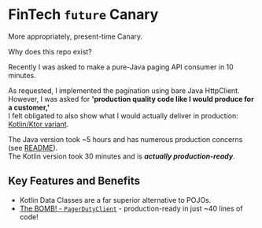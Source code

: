 # FinTech `future` Canary

More appropriately, present-time Canary.

Why does this repo exist?

Recently I was asked to make a pure-Java paging API consumer in 10 minutes.

As requested, I implemented the pagination using bare Java HttpClient. <br/> 
However, I was asked for **'production quality code like I would produce for a customer,'** <br/>
I felt obligated to also show what I would actually deliver in production: [Kotlin/Ktor variant](https://github.com/Mimis-Latlaeg-Hattalag/fintech-future-canary "The Canary should be provided adequate engineering competence"). 

The Java version took ~5 hours and has numerous production concerns (see [README](https://github.com/Mimis-Latlaeg-Hattalag/fintech-canary/blob/main/README.md)).<br/>
The Kotlin version took 30 minutes and is _**actually production-ready**_.

## Key Features and Benefits

- Kotlin Data Classes are a far superior alternative to POJOs.
- [The BOMB! - `PagerDutyClient`](https://github.com/Mimis-Latlaeg-Hattalag/fintech-future-canary/blob/main/app/src/main/kotlin/me/riddle/fintech/client/PagerDutyClient.kt) - production-ready in just ~40 lines of code!
